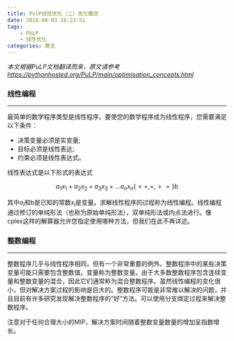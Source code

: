 ```yaml
---
title: PulP线性优化（二）优化概念 
date: 2018-08-03 16:23:51
tags:
    - PULP
    - 线性优化
categories: 算法
---
```

*本文根据PuLP文档翻译而来，原文请参考*
*https://pythonhosted.org/PuLP/main/optimisation_concepts.html*

### 线性编程
___
最简单的数学程序类型是线性程序。要使您的数学程序成为线性程序，您需要满足以下条件：

- 决策变量必须是实变量;
- 目标必须是线性表达;
- 约束必须是线性表达式。

线性表达式是以下形式的表达式

$$ a_1x_1 + a_2x_2 + a_3x_3 + ... a_nx_n\{<=,=,>=\}b $$

其中$a_i$和b是已知的常数$x_i$是变量。求解线性程序的过程称为线性编程。线性编程通过修订的单纯形法（也称为原始单纯形法），双单纯形法或内点法进行。像cplex这样的解算器允许您指定使用哪种方法，但我们在此不再详述。

### 整数编程
___
整数程序几乎与线性程序相同，但有一个非常重要的例外。整数程序中的某些决策变量可能只需要包含整数值。变量称为整数变量。由于大多数整数程序包含连续变量和整数变量的混合，因此它们通常称为混合整数程序。虽然线性编程的变化很小，但对解决方案过程的影响是巨大的。整数程序可能是非常难以解决的问题，并且目前有许多研究发现解决整数程序的“好”方法。可以使用分支绑定过程来解决整数程序。

注意对于任何合理大小的MIP，解决方案时间随着整数变量数量的增加呈指数增长。